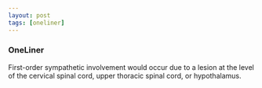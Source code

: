 ```yaml
---
layout: post
tags: [oneliner]
---
```



### OneLiner

First-order sympathetic involvement would occur due to a lesion at the level of the cervical spinal cord, upper thoracic spinal cord, or hypothalamus.
